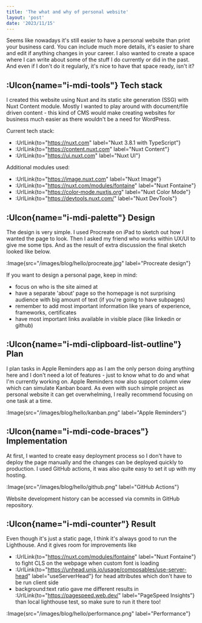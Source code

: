 ```yaml
---
title: 'The what and why of personal website'
layout: 'post'
date: '2023/11/15'
---
```


Seems like nowadays it's still easier to have a personal website than print your business card. You can include much more details, it's easier to share and edit if anything changes in your career. I also wanted to create a space where I can write about some of the stuff I do currently or did in the past. And even if I don't do it regularly, it's nice to have that space ready, isn't it?
<!--more-->

## :UIcon{name="i-mdi-tools"} Tech stack

I created this website using Nuxt and its static site generation (SSG) with Nuxt Content module. Mostly I wanted to play around with document/file driven content - this kind of CMS would make creating websites for business much easier as there wouldn't be a need for WordPress.

Current tech stack:
- :UrlLink{to="https://nuxt.com" label="Nuxt 3.8.1 with TypeScript"}
- :UrlLink{to="https://content.nuxt.com" label="Nuxt Content"}
- :UrlLink{to="https://ui.nuxt.com" label="Nuxt UI"}

Additional modules used:
- :UrlLink{to="https://image.nuxt.com" label="Nuxt Image"}
- :UrlLink{to="https://nuxt.com/modules/fontaine" label="Nuxt Fontaine"}
- :UrlLink{to="https://color-mode.nuxtjs.org" label="Nuxt Color Mode"}
- :UrlLink{to="https://devtools.nuxt.com/" label="Nuxt DevTools"}

## :UIcon{name="i-mdi-palette"} Design

The design is very simple. I used Procreate on iPad to sketch out how I wanted the page to look. Then I asked my friend who works within UX/UI to give me some tips. And as the result of extra discussion the final sketch looked like below.

:Image{src="/images/blog/hello/procreate.jpg" label="Procreate design"}

If you want to design a personal page, keep in mind:
- focus on who is the site aimed at
- have a separate 'about' page so the homepage is not surprising audience with big amount of text (if you're going to have subpages)
- remember to add most important information like years of experience, frameworks, certificates
- have most important links available in visible place (like linkedin or github)

## :UIcon{name="i-mdi-clipboard-list-outline"} Plan

I plan tasks in Apple Reminders app as I am the only person doing anything here and I don't need a lot of features - just to know what to do and what I'm currently working on. Apple Reminders now also support column view which can simulate Kanban board. As even with such simple project as personal website it can get overwhelming, I really recommend focusing on one task at a time.

:Image{src="/images/blog/hello/kanban.png" label="Apple Reminders"}

## :UIcon{name="i-mdi-code-braces"} Implementation

At first, I wanted to create easy deployment process so I don't have to deploy the page manually and the changes can be deployed quickly to production. I used GitHub actions, it was also quite easy to set it up with my hosting. 

:Image{src="/images/blog/hello/github.png" label="GitHub Actions"}

Website development history can be accessed via commits in GitHub repository.

## :UIcon{name="i-mdi-counter"} Result

Even though it's just a static page, I think it's always good to run the Lighthouse. And it gives room for improvements like
- :UrlLink{to="https://nuxt.com/modules/fontaine" label="Nuxt Fontaine"} to fight CLS on the webpage when custom font is loading
- :UrlLink{to="https://unhead.unjs.io/usage/composables/use-server-head" label="useServerHead"} for head attributes which don't have to be run client side
- background:text ratio gave me different results in :UrlLink{to="https://pagespeed.web.dev/" label="PageSpeed Insights"} than local lighthouse test, so make sure to run it there too!

:Image{src="/images/blog/hello/performance.png" label="Performance"}
